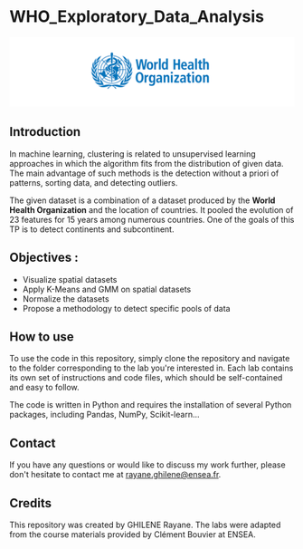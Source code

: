 # WHO_Exploratory_Data_Analysis

![Who_Logo](https://github.com/rayaneghilene/WHO_Exploratory_Data_Analysis/blob/main/WHO10.png)
## Introduction

In machine learning, clustering is related to unsupervised learning approaches in which the algorithm fits from the distribution of given data. The main advantage of such methods is the detection
without a priori of patterns, sorting data, and detecting outliers.

The given dataset is a combination of a dataset produced by the **World Health Organization** and the
location of countries. It pooled the evolution of 23 features for 15 years among numerous countries.
One of the goals of this TP is to detect continents and subcontinent.

## Objectives :

- Visualize spatial datasets
- Apply K-Means and GMM on spatial datasets
- Normalize the datasets
- Propose a methodology to detect specific pools of data



## How to use
To use the code in this repository, simply clone the repository and navigate to the folder corresponding to the lab you're interested in. Each lab contains its own set of instructions and code files, which should be self-contained and easy to follow.

The code is written in Python and requires the installation of several Python packages, including Pandas, NumPy, Scikit-learn...

## Contact
If you have any questions or would like to discuss my work further, please don't hesitate to contact me at rayane.ghilene@ensea.fr.

## Credits
This repository was created by GHILENE Rayane. The labs were adapted from the course materials provided by Clément Bouvier at ENSEA.
